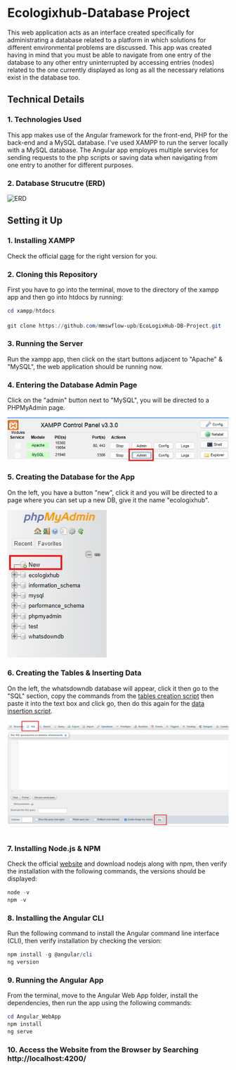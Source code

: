 # Ecologixhub-Database Project

This web application acts as an interface created specifically for administrating a database related to a platform 
in which solutions for different environmental problems are discussed. This app was created having in mind that you must 
be able to navigate from one entry of the database to any other entry uninterrupted by accessing entries (nodes) related 
to the one currently displayed as long as all the necessary relations exist in the database too.

## Technical Details

### 1. Technologies Used

This app makes use of the Angular framework for the front-end, PHP for the back-end and a MySQL database. I've used XAMPP to run the server locally 
with a MySQL database. The Angular app employes multiple services for sending requests to the php scripts or saving data when navigating from one 
entry to another for different purposes.

### 2. Database Strucutre (ERD)
![ERD](EcoLogixHub_ERD_Final.png)


## Setting it Up

### 1. Installing XAMPP

Check the official [page](https://www.apachefriends.org/) for the right version for you.

### 2. Cloning this Repository

First you have to go into the terminal, move to the directory of the xampp app and then go into htdocs by running:

```powershell
cd xampp/htdocs

git clone https://github.com/mmswflow-upb/EcoLogixHub-DB-Project.git
```

### 3. Running the Server

Run the xampp app, then click on the start buttons adjacent to "Apache" & "MySQL", the web application should be running now.

### 4. Entering the Database Admin Page

Click on the "admin" button next to "MySQL", you will be directed to a PHPMyAdmin page. 

![ss1](Ss1.png)

### 5. Creating the Database for the App

On the left, you have a button "new", click it and you will be directed to a page where you can set up a new DB, give it the name "ecologixhub".

![ss2](ss2.png)

### 6. Creating the Tables & Inserting Data

On the left, the whatsdowndb database will appear, click it then go to the "SQL" section, copy the commands from the [tables creation script](DB-Project_TableCreation.sql) 
then paste it into the text box and click go, then do this again for the [data insertion script](DB-Project_DataInsertion.sql).

![ss3](ss3.png)

### 7. Installing Node.js & NPM

Check the official [website](https://nodejs.org/) and download nodejs along with npm, then verify the installation with the following commands, the versions should be displayed:

```powershell
node -v
npm -v
```

### 8. Installing the Angular CLI

Run the following command to install the Angular command line interface (CLI), then verify installation by checking the version: 

```powershell
npm install -g @angular/cli
ng version
```

### 9. Running the Angular App

From the terminal, move to the Angular Web App folder, install the dependencies, then run the app using the following commands:

```powershell
cd Angular_WebApp
npm install
ng serve
```

### 10. Access the Website from the Browser by Searching http://localhost:4200/
